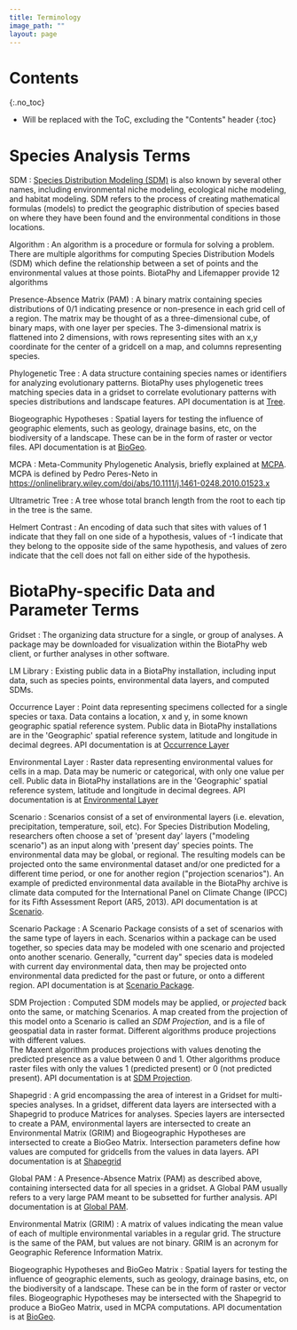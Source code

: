 ```yaml
---
title: Terminology
image_path: ""
layout: page
---
```

# Contents
{:.no_toc}

* Will be replaced with the ToC, excluding the "Contents" header
{:toc}

# Species Analysis Terms

SDM
: [Species Distribution Modeling (SDM)](/researcher/sdm) is also known by 
  several other names, including environmental niche modeling, ecological niche 
  modeling, and habitat modeling.  SDM refers to the process of creating 
  mathematical formulas (models) to predict the geographic distribution of 
  species based on where they have been found and the environmental conditions 
  in those locations.
  
Algorithm
: An algorithm is a procedure or formula for solving a problem.  There are 
  multiple algorithms for computing Species Distribution Models (SDM) which 
  define the relationship between a set of points and the environmental values 
  at those points. BiotaPhy and Lifemapper provide 12 algorithms

Presence-Absence Matrix (PAM)
: A binary matrix containing species distributions of 0/1 indicating presence or 
  non-presence in each grid cell of a region. The matrix may be thought of as a 
  three-dimensional cube, of binary maps, with one layer per species.  The 3-dimensional 
  matrix is flattened into 2 dimensions, with rows representing sites with an x,y 
  coordinate for the center of a gridcell on a map, and columns representing 
  species.  

Phylogenetic Tree
: A data structure containing species names or identifiers for  analyzing 
  evolutionary patterns.  BiotaPhy uses phylogenetic trees matching species
  data in a gridset to correlate evolutionary patterns with species 
  distributions and landscape features.  API documentation
  is at [Tree](/api.html#/Tree). 

Biogeographic Hypotheses
: Spatial layers for testing the influence of geographic elements, such as
  geology, drainage basins, etc, on the biodiversity of a landscape. These 
  can be in the form of raster or vector files.  API documentation
  is at [BioGeo](/api.html#/BioGeo).
   
MCPA
: Meta-Community Phylogenetic Analysis, briefly explained at 
  [MCPA](/researcher/mcpa).  MCPA is defined by Pedro Peres-Neto in 
  https://onlinelibrary.wiley.com/doi/abs/10.1111/j.1461-0248.2010.01523.x

Ultrametric Tree
: A tree whose total branch length from the root to each tip in the tree is the same.

Helmert Contrast
: An encoding of data such that sites with values of 1 indicate that they fall on one
  side of a hypothesis, values of -1 indicate that they belong to the opposite side of
  the same hypothesis, and values of zero indicate that the cell does not fall on 
  either side of the hypothesis.

 
# BiotaPhy-specific Data and Parameter Terms

Gridset
: The organizing data structure for a single, or group of analyses. A 
  package may be downloaded for visualization within the BiotaPhy web 
  client, or further analyses in other software. 
  
LM Library
: Existing public data in a BiotaPhy installation, including input data, 
  such as species points, environmental data layers, and computed SDMs.

Occurrence Layer
: Point data representing specimens collected for a single species or taxa.  Data
  contains a location, x and y, in some known geographic spatial reference system.
  Public data in BiotaPhy installations are in the 'Geographic' spatial 
  reference system, latitude and longitude in decimal degrees. API documentation
  is at [Occurrence Layer](/api.html#/Occurrence_Layer) 

Environmental Layer
: Raster data representing environmental values for cells in a map.  Data
  may be numeric or categorical, with only one value per cell.
  Public data in BiotaPhy installations are in the 'Geographic' spatial 
  reference system, latitude and longitude in decimal degrees. API documentation
  is at [Environmental Layer](/api.html#/Environmental_Layer) 

Scenario
: Scenarios consist of a set of environmental layers (i.e. elevation, 
  precipitation, temperature, soil, etc).  For Species Distribution Modeling, 
  researchers often choose a set of 'present day' layers ("modeling scenario") as an input 
  along with 'present day' species points.  The environmental data may be 
  global, or regional.  The resulting models can be 
  projected onto the same environmental dataset and/or one predicted for a different time
  period, or one for another region ("projection scenarios").
  An example of predicted environmental data available in 
  the BiotaPhy archive is climate data computed for the 
  International Panel on Climate Change (IPCC) for its Fifth Assessment 
  Report (AR5, 2013).  API documentation is at 
  [Scenario](/api.html#/Scenario).
  
Scenario Package
: A Scenario Package consists of a set of scenarios with the same type of 
  layers in each.  Scenarios within a package can be used together, so species
  data may be modeled with one scenario and projected onto another scenario.
  Generally, "current day" species data is modeled with current day 
  environmental data, then may be projected onto environmental data predicted 
  for the past or future, or onto a different region. API documentation is at 
  [Scenario Package](/api.html#/Scenario_Package).
  
SDM Projection
: Computed SDM models may be applied, or *projected* back onto the same, or 
  matching Scenarios.  A map created from the projection of this model onto 
  a Scenario is called an *SDM Projection*, and is a file of geospatial data in 
  raster format.  Different algorithms produce projections with different values.  
  The Maxent algorithm produces projections with values denoting the predicted 
  presence as a value between 0 and 1.  Other algorithms produce raster files 
  with only the values 1 (predicted present) or 0 (not predicted present). API 
  documentation is at  [SDM Projection](/api.html#/SDM_Projection).

Shapegrid
: A grid encompassing the area of interest in a Gridset for multi-species
  analyses. In a gridset, different data layers are intersected with a Shapegrid 
  to produce Matrices for analyses.  Species layers are intersected to
  create a PAM, environmental layers are intersected to create an Environmental 
  Matrix (GRIM) and Biogeographic Hypotheses are intersected to create a BioGeo
  Matrix. Intersection parameters define how values are computed for gridcells 
  from the values in data layers. API documentation is at 
  [Shapegrid](/api.html#/Shapegrid)

Global PAM 
: A Presence-Absence Matrix (PAM) as described above, containing intersected 
  data for all species in a gridset.  A Global PAM usually refers to a very 
  large PAM meant to be subsetted for further analysis.  API 
  documentation is at  [Global PAM](/api.html#/Global_PAM).

Environmental Matrix (GRIM)
: A matrix of values indicating the mean value of each of multiple environmental variables
  in a regular grid.  The structure is the same of the PAM, but values are not binary.
  GRIM is an acronym for Geographic Reference Information Matrix.

Biogeographic Hypotheses and BioGeo Matrix
: Spatial layers for testing the influence of geographic elements, such as
  geology, drainage basins, etc, on the biodiversity of a landscape. These 
  can be in the form of raster or vector files.  Biogeographic Hypotheses may 
  be intersected with the Shapegrid to produce a BioGeo Matrix, used in MCPA 
  computations. API documentation is at [BioGeo](/api.html#/BioGeo).

